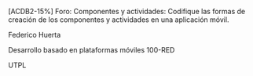 [ACDB2-15%] Foro: Componentes y actividades: Codifique las formas de creación de los componentes y actividades en una aplicación móvil.

Federico Huerta

Desarrollo basado en plataformas móviles 100-RED

UTPL